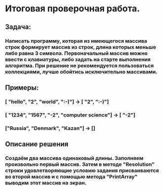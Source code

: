 # **Итоговая проверочная работа.**
## **Задача**: 
### Написать программу, которая из имеющегося массива строк формирует массив из строк, длина которых меньше либо равна 3 символа. Первоначальный массив можно ввести с клавиатуры, либо задать на старте выполнения алгоритма. При решение не рекомендуется пользоваться коллекциями, лучше обойтись исключительно массивами.
## **Примеры**:
### [ "hello", "2", "world", ":-)"] -> [ "2", ":-)"]
### [ "1234", "1567", "-2", "computer science"] -> [ "-2"]
### ["Russia", "Denmark", "Kazan"] -> []

## **Описание решения**
### Создаём два массива одинаковый длины. Заполняем произвольно первый массив. Затем в методе "Resolution" строки удовлетворяющие условию задания присваиваются во второй массив и с помощью метода "PrintArray" выводим этот массив на экран.
